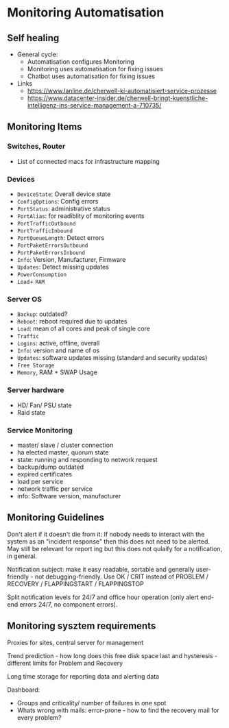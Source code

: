 # Monitoring Automatisation

## Self healing
* General cycle:
    * Automatisation configures Monitoring
    * Monitoring uses automatisation for fixing issues
    * Chatbot uses automatisation for fixing issues
* Links
    * https://www.lanline.de/cherwell-ki-automatisiert-service-prozesse
    * https://www.datacenter-insider.de/cherwell-bringt-kuenstliche-intelligenz-ins-service-management-a-710735/

## Monitoring Items

### Switches, Router

* List of connected macs for infrastructure mapping

### Devices
* `DeviceState`: Overall device state      
* `ConfigOptions`: Config errors     
* `PortStatus`: administrative status               
* `PortAlias`: for readiblity of monitoring events
* `PortTrafficOutbound`
* `PortTrafficInbound`
* `PortQueueLength`: Detect errors
* `PortPaketErrorsOutbound`
* `PortPaketErrorsInbound`
* `Info`: Version, Manufacturer, Firmware
* `Updates`: Detect missing updates
* `PowerConsumption`
* `Load`+ `RAM`

### Server OS
* `Backup`: outdated?
* `Reboot`: reboot required due to updates
* `Load`: mean of all cores and peak of single core
* `Traffic`
* `Logins`: active, offline, overall
* `Info`: version and name of os
* `Updates`: software updates missing (standard and security updates)
* `Free Storage`
* `Memory`, RAM + SWAP Usage

### Server hardware
* HD/ Fan/ PSU state
* Raid state


### Service Monitoring
* master/ slave / cluster connection
* ha elected master, quorum state
* state: running and responding to network request
* backup/dump outdated
* expired certificates
* load per service
* network traffic per service
* info: Software version, manufacturer



Monitoring Guidelines
---------------------

Don't alert if it doesn't die from it: If nobody needs to interact with the system as an "incident response" then this does not need to be alerted. May still be relevant for report
ing but this does not qulaify for a notification, in general.

Notification subject: make it easy readable, sortable and generally user-friendly - not debugging-friendly. Use OK / CRIT instead of PROBLEM / RECOVERY / FLAPPINGSTART / FLAPPINGSTOP

Split notification levels for 24/7 and office hour operation (only alert end-end errors 24/7, no component errors).

Monitoring sysztem requirements
------------------------
Proxies for sites, central server for management

Trend prediction - how long does this free disk space last and hysteresis - different limits for Problem and Recovery

Long time storage for reporting data and alerting data

Dashboard: 
* Groups and criticality/ number of failures in one spot
* Whats wrong with mails: error-prone - how to find the recovery mail for every problem?
